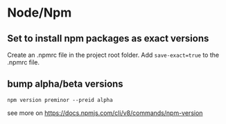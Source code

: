 # Node/Npm

## Set to install npm packages as exact versions

Create an .npmrc file in the project root folder.
Add `save-exact=true` to the .npmrc file.

## bump alpha/beta versions

`npm version preminor --preid alpha`

see more on https://docs.npmjs.com/cli/v8/commands/npm-version
